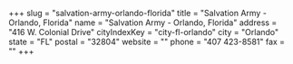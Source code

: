 +++
slug = "salvation-army-orlando-florida"
title = "Salvation Army - Orlando, Florida"
name = "Salvation Army - Orlando, Florida"
address = "416 W. Colonial Drive"
cityIndexKey = "city-fl-orlando"
city = "Orlando"
state = "FL"
postal = "32804"
website = ""
phone = "407 423-8581"
fax = ""
+++
